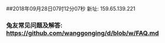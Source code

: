 ##2018年09月28日07时12分07秒 新址: 159.65.139.221
### 兔友常见问题及解答: https://github.com/wanggonging/d/blob/w/FAQ.md
